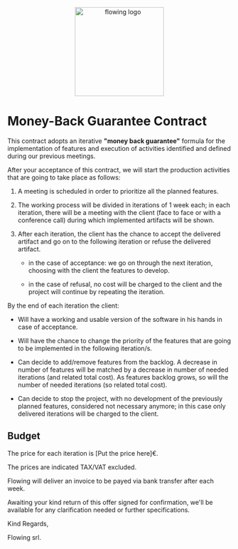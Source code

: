 <p align="center">
    <img width="200" alt="flowing logo"  src="https://files-dp4m2qbhc.now.sh/">
</p>

# Money-Back Guarantee Contract

This contract adopts an iterative **"money back guarantee"** formula for the implementation of features and execution of activities identified and defined during our previous meetings.  

After your acceptance of this contract, we will start the production activities that are going to take place as follows:

1. A meeting is scheduled in order to prioritize all the planned features.

2. The working process will be divided in iterations of 1 week each; in each iteration, there will be a meeting with the client (face to face or with a conference call) during which implemented artifacts will be shown.

3. After each iteration, the client has the chance to accept the delivered artifact and go on to the following iteration or refuse the delivered artifact.
    * in the case of acceptance: we go on through the next iteration, choosing with the client the features to develop.

    * in the case of refusal, no cost will be charged to the client and the project will continue by repeating the iteration.

By the end of each iteration the client:

* Will have a working and usable version of the software in his hands in case of acceptance.

* Will have the chance to change the priority of the features that are going to be implemented in the  following iteration/s.

* Can decide to add/remove features from the backlog. A decrease in number of features will be matched by a decrease in number of needed iterations (and related total cost). As features backlog grows, so will the number of needed iterations (so related total cost).

* Can decide to stop the project, with no development of the previously planned features, considered not necessary anymore; in this case only delivered iterations will be charged to the client.  

## Budget

The price for each iteration is [Put the price here]€.

The prices are indicated TAX/VAT excluded.

Flowing will deliver an invoice to be payed via bank transfer after each week.

Awaiting your kind return of this offer signed for confirmation, we'll be available for any clarification needed or further specifications.

Kind Regards,

Flowing srl.
